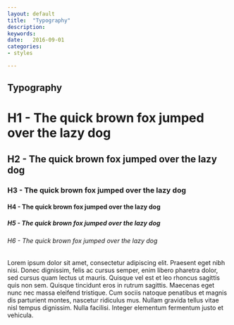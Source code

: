 ```yaml
---
layout: default
title:  "Typography"
description: 
keywords: 
date:   2016-09-01
categories: 
- styles

---
```

## Typography ##

<h1>H1 - The quick brown fox jumped over the lazy dog</h1>
<h2>H2 - The quick brown fox jumped over the lazy dog</h2>
<h3>H3 - The quick brown fox jumped over the lazy dog</h3>
<h4>H4 - The quick brown fox jumped over the lazy dog</h4>
<h5>H5 - The quick brown fox jumped over the lazy dog</h5>
<h6>H6 - The quick brown fox jumped over the lazy dog</h6>

<p>Lorem ipsum dolor sit amet, consectetur adipiscing elit. Praesent eget nibh nisi. Donec dignissim, felis ac cursus semper, enim libero pharetra dolor, sed cursus quam lectus ut mauris. Quisque vel est et leo rhoncus sagittis quis non sem. Quisque tincidunt eros in rutrum sagittis. Maecenas eget nunc nec massa eleifend tristique. Cum sociis natoque penatibus et magnis dis parturient montes, nascetur ridiculus mus. Nullam gravida tellus vitae nisl tempus dignissim. Nulla facilisi. Integer elementum fermentum justo et vehicula.</p>
